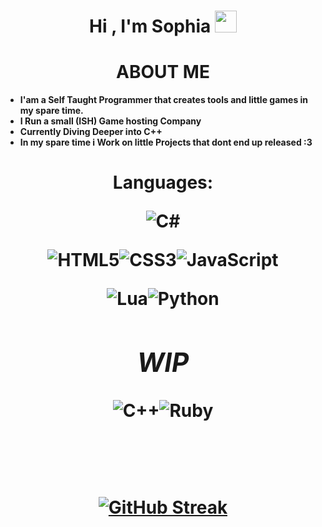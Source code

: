 <h1 align="center"><b>Hi , I'm Sophia </b><img src="https://media.giphy.com/media/hvRJCLFzcasrR4ia7z/giphy.gif" width="35"></h1>

<h1 align="center"><b> ABOUT ME </h1>


- I'am a Self Taught Programmer that creates tools and little games in my spare time.
- I Run a small (ISH) Game hosting Company
- Currently Diving Deeper into C++
- In my spare time i Work on little Projects that dont end up released :3

 <h1 align="center"><b>

**Languages**:
    
   ![C#](https://img.shields.io/badge/c%23-%23239120.svg?style=for-the-badge&logo=csharp&logoColor=white)
   
   ![HTML5](https://img.shields.io/badge/HTML5%20-%23E34F26.svg?style=for-the-badge&logo=html5&logoColor=white)![CSS3](https://img.shields.io/badge/CSS%20-%231572B6.svg?style=for-the-badge&logo=css3&logoColor=white)![JavaScript](https://img.shields.io/badge/JavaScript%20-%23F7DF1E.svg?style=for-the-badge&logo=javascript&logoColor=black)
   
   ![Lua](https://img.shields.io/badge/lua-%232C2D72.svg?style=for-the-badge&logo=lua&logoColor=white)![Python](https://img.shields.io/badge/python-3670A0?style=for-the-badge&logo=python&logoColor=ffdd54)
   
  ## *WIP*
    
   ![C++](https://img.shields.io/badge/C++%20-%2300599C.svg?style=for-the-badge&logo=c%2B%2B&logoColor=white)![Ruby](https://img.shields.io/badge/ruby-%23CC342D.svg?style=for-the-badge&logo=ruby&logoColor=white)
   
  ##
<br>   

[![GitHub Streak](https://streak-stats.demolab.com/?user=sophiadll)](https://git.io/streak-stats)



